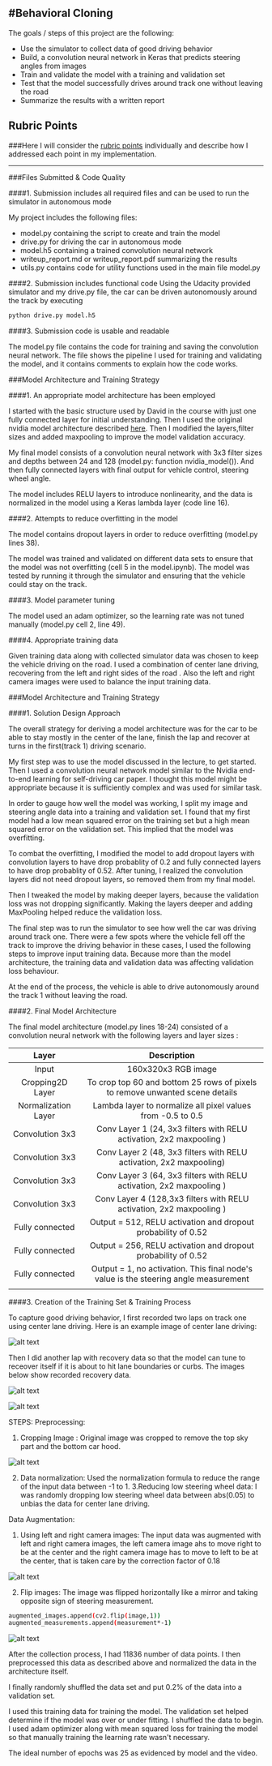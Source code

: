 #**Behavioral Cloning** 
---

The goals / steps of this project are the following:
* Use the simulator to collect data of good driving behavior
* Build, a convolution neural network in Keras that predicts steering angles from images
* Train and validate the model with a training and validation set
* Test that the model successfully drives around track one without leaving the road
* Summarize the results with a written report


[//]: # (Image References)

[image1]: ./examples/center.jpg "Center Lane Driving"
[image2]: ./examples/recovery1.jpg "Recovery Image"
[image3]: ./examples/recovery2.jpg "Recovery Image"
[image4]: ./examples/placeholder_small.jpg "Recovery Image"
[image5]: ./examples/cropped.png "Cropped Image"
[image6]: ./examples/original.png "Original Camera Image"
[image7]: ./examples/flipped.png "Flipped Image"

## Rubric Points
###Here I will consider the [rubric points](https://review.udacity.com/#!/rubrics/432/view) individually and describe how I addressed each point in my implementation.  

---
###Files Submitted & Code Quality

####1. Submission includes all required files and can be used to run the simulator in autonomous mode

My project includes the following files:
* model.py containing the script to create and train the model
* drive.py for driving the car in autonomous mode
* model.h5 containing a trained convolution neural network 
* writeup_report.md or writeup_report.pdf summarizing the results
* utils.py contains code for utility functions used in the main file model.py

####2. Submission includes functional code
Using the Udacity provided simulator and my drive.py file, the car can be driven autonomously around the track by executing 
```sh
python drive.py model.h5
```

####3. Submission code is usable and readable

The model.py file contains the code for training and saving the convolution neural network. The file shows the pipeline I used for training and validating the model, and it contains comments to explain how the code works.

###Model Architecture and Training Strategy

####1. An appropriate model architecture has been employed

I started with the basic structure used by David in the course with just one fully connected layer for initial understanding. Then I used the original nvidia model architecture described [here](http://images.nvidia.com/content/tegra/automotive/images/2016/solutions/pdf/end-to-end-dl-using-px.pdf).
Then I modified the layers,filter sizes and added maxpooling to improve the model validation accuracy.

My final model consists of a convolution neural network with 3x3 filter sizes and depths between 24 and 128 (model.py: function nvidia_model()). And then fully connected layers with final output for vehicle control, steering wheel angle.

The model includes RELU layers to introduce nonlinearity, and the data is normalized in the model using a Keras lambda layer (code line 16). 

####2. Attempts to reduce overfitting in the model

The model contains dropout layers in order to reduce overfitting (model.py lines 38). 

The model was trained and validated on different data sets to ensure that the model was not overfitting (cell 5 in the model.ipynb). The model was tested by running it through the simulator and ensuring that the vehicle could stay on the track.

####3. Model parameter tuning

The model used an adam optimizer, so the learning rate was not tuned manually (model.py cell 2, line 49).

####4. Appropriate training data

Given training data along with collected simulator data was chosen to keep the vehicle driving on the road. I used a combination of center lane driving, recovering from the left and right sides of the road . Also the left and right camera images were used to balance the input training data.

###Model Architecture and Training Strategy

####1. Solution Design Approach

The overall strategy for deriving a model architecture was for the car to be able to stay mostly in the center of the lane, finish the lap and recover at turns in the first(track 1) driving scenario.

My first step was to use the model discussed in the lecture, to get started. Then I used a convolution neural network model similar to the Nvidia end-to-end learning for self-driving car paper. I thought this model might be appropriate because it is sufficiently complex and was used for similar task.

In order to gauge how well the model was working, I split my image and steering angle data into a training and validation set. I found that my first model had a low mean squared error on the training set but a high mean squared error on the validation set. This implied that the model was overfitting. 

To combat the overfitting, I modified the model to add dropout layers with convolution layers to have drop probablity of 0.2 and fully connected layers to have drop probablity of 0.52. After tuning, I realized the convolution layers did not need dropout layers, so removed them from my final model.

Then I tweaked the model by making deeper layers, because the validation loss was not dropping significantly. Making the layers deeper and adding MaxPooling helped reduce the validation loss.

The final step was to run the simulator to see how well the car was driving around track one. There were a few spots where the vehicle fell off the track to improve the driving behavior in these cases, I used the following steps to improve input training data. Because more than the model architecture, the training data and validation data was affecting validation loss behaviour.

At the end of the process, the vehicle is able to drive autonomously around the track 1 without leaving the road.

####2. Final Model Architecture

The final model architecture (model.py lines 18-24) consisted of a convolution neural network with the following layers and layer sizes :


| Layer         		|     Description	        					| 
|:---------------------:|:---------------------------------------------:| 
| Input         		| 160x320x3 RGB image   							| 
| Cropping2D Layer     	| To crop top 60 and bottom 25 rows of pixels to remove unwanted scene details	|
| Normalization Layer  	| Lambda layer to normalize all pixel values from -0.5 to 0.5	|										
| Convolution 3x3  | Conv Layer 1 (24, 3x3 filters with RELU activation, 2x2 maxpooling ) |		
| Convolution 3x3  | Conv Layer 2 (48, 3x3 filters with RELU activation, 2x2 maxpooling) |
| Convolution 3x3  | Conv Layer 3 (64, 3x3 filters with RELU activation, 2x2 maxpooling ) |
| Convolution 3x3  | Conv Layer 4 (128,3x3 filters with RELU activation, 2x2 maxpooling ) |
| Fully connected		| Output = 512, RELU activation and dropout probability of 0.52 |
| Fully connected		| Output = 256, RELU activation and dropout probability of 0.52 |
| Fully connected		| Output = 1, no activation. This final node's value is the steering angle measurement |
|						|												|


####3. Creation of the Training Set & Training Process

To capture good driving behavior, I first recorded two laps on track one using center lane driving. Here is an example image of center lane driving:

![alt text][image1]

Then I did another lap with recovery data so that the model can tune to receover itself if it is about to hit lane boundaries or curbs. The images below show recorded recovery data.

![alt text][image2]

![alt text][image3]

STEPS:
Preprocessing:
 1. Cropping Image : Original image was cropped to remove the top sky part and the bottom car hood.
 
 ![alt text][image5]
 
 2. Data normalization: Used the normalization formula to reduce the range of the input data between -1 to 1.
 3.Reducing low steering wheel data: I was randomly dropping low steering wheel data between abs(0.05) to unbias the data for center lane driving.
 
Data Augmentation: 
 1. Using left and right camera images: The input data was augmented with left and right camera images, the left camera image ahs to move right to be at the center and the right camera image has to move  to left to be at the center, that is taken care by the correction factor of 0.18
 
 ![alt text][image6]
 
 2. Flip images: The image was flipped horizontally like a mirror and taking opposite sign of steering measurement.
 
```sh
augmented_images.append(cv2.flip(image,1))
augmented_measurements.append(measurement*-1)
```  

![alt text][image7]

After the collection process, I had 11836 number of data points. I then preprocessed this data as described above and normalized the data in the architecture itself.

I finally randomly shuffled the data set and put 0.2% of the data into a validation set. 

I used this training data for training the model. The validation set helped determine if the model was over or under fitting. I shuffled the data to begin. I used adam optimizer along with mean squared loss for training the model so that manually training the learning rate wasn't necessary. 

The ideal number of epochs was 25 as evidenced by model and the video.
